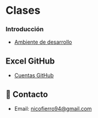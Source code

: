 # Clases

### Introducción
* [Ambiente de desarrollo](/Clases/1%20-%20Introduccion.md)

## Excel GitHub

* [Cuentas GitHub](https://docs.google.com/spreadsheets/d/1U5scdMhSU8EGj0qYAyreMruGZR2SsoJ7FKdZK9C1Vfo/edit?usp=sharing)

## :email: Contacto 

* Email: [nicofierro94@gmail.com](mailto:nicofierro94@gmail.com)
